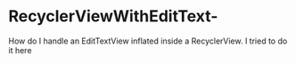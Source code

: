 # RecyclerViewWithEditText-
How do I handle an EditTextView inflated inside a RecyclerView. I tried to do it here
